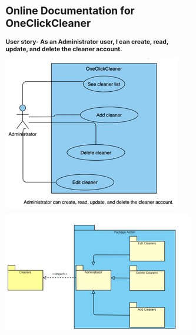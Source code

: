 # Online Documentation for OneClickCleaner

### User story- As an Administrator user, I can create, read, update, and delete the cleaner account. 




![Use case](https://github.com/Comp231-S4G5/OneClickCleaner/blob/US9/UseCase_US9.jpeg)


![Use case](https://github.com/Comp231-S4G5/OneClickCleaner/blob/US9/admin.JPG)
